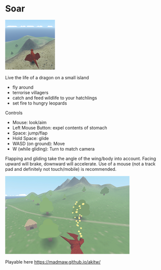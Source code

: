 # Soar

![Cover](screenshot_small.png)

Live the life of a dragon on a small island
* fly around
* terrorise villagers
* catch and feed wildlife to your hatchlings
* set fire to hungry leopards

Controls
* Mouse: look/aim
* Left Mouse Button: expel contents of stomach
* Space: jump/flap
* Hold Space: glide
* WASD (on ground): Move 
* W (while gliding): Turn to match camera

Flapping and gliding take the angle of the wing/body into account. Facing upward will brake, downward will accelerate. Use of a mouse (not a track pad and definitely not touch/mobile) is recommended.

![Cover](screenshot_big.png)

Playable here https://madmaw.github.io/akitw/